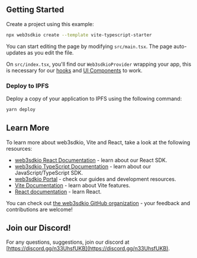 ## Getting Started

Create a project using this example:

```bash
npx web3sdkio create --template vite-typescript-starter
```

You can start editing the page by modifying `src/main.tsx`. The page auto-updates as you edit the file.

On `src/index.tsx`, you'll find our `Web3sdkioProvider` wrapping your app, this is necessary for our [hooks](https://docs.web3sdk.io/react) and
[UI Components](https://docs.web3sdk.io/ui-components) to work.

### Deploy to IPFS

Deploy a copy of your application to IPFS using the following command:

```bash
yarn deploy
```

## Learn More

To learn more about web3sdkio, Vite and React, take a look at the following resources:

- [web3sdkio React Documentation](https://docs.web3sdk.io/react) - learn about our React SDK.
- [web3sdkio TypeScript Documentation](https://docs.web3sdk.io/react) - learn about our JavaScript/TypeScript SDK.
- [web3sdkio Portal](https://docs.web3sdk.io/react) - check our guides and development resources.
- [Vite Documentation](https://vitejs.dev/guide/) - learn about Vite features.
- [React documentation](https://reactjs.org/) - learn React.

You can check out [the web3sdkio GitHub organization](https://github.com/web3sdkio) - your feedback and contributions are welcome!

## Join our Discord!

For any questions, suggestions, join our discord at [https://discord.gg/n33UhsfUKB](https://discord.gg/n33UhsfUKB).
